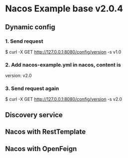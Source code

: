 # Nacos Example base v2.0.4

## Dynamic config
### 1. Send request
$ curl -X GET http://127.0.0.1:8080/config/version -s
v1.0
### 2. Add nacos-example.yml in nacos, content is
version: v2.0
### 3. Send request again
$ curl -X GET http://127.0.0.1:8080/config/version -s
v2.0

## Discovery service

## Nacos with RestTemplate

## Nacos with OpenFeign

